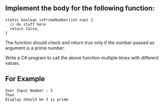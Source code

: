## Implement the body for the following function:

    static boolean isPrimeNumber(int num) {
      // do stuff here
      return false;
    }
    
The function should check and return true only if the number passed as argument is a prime number.

Write a C# program to call the above function multiple times with different values.

## For Example 
    User Input Number : 3
    Then
    Display should be 3 is prime 
    
    
